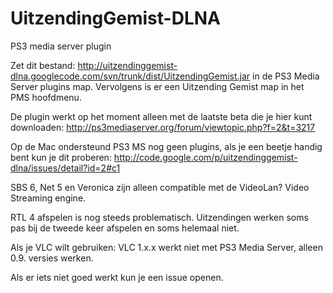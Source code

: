 UitzendingGemist-DLNA
=====================

PS3 media server plugin

Zet dit bestand: http://uitzendinggemist-dlna.googlecode.com/svn/trunk/dist/UitzendingGemist.jar in de PS3 Media Server plugins map. Vervolgens is er een Uitzending Gemist map in het PMS hoofdmenu.

De plugin werkt op het moment alleen met de laatste beta die je hier kunt downloaden: http://ps3mediaserver.org/forum/viewtopic.php?f=2&t=3217

Op de Mac ondersteund PS3 MS nog geen plugins, als je een beetje handig bent kun je dit proberen: http://code.google.com/p/uitzendinggemist-dlna/issues/detail?id=2#c1

SBS 6, Net 5 en Veronica zijn alleen compatible met de VideoLan? Video Streaming engine.

RTL 4 afspelen is nog steeds problematisch. Uitzendingen werken soms pas bij de tweede keer afspelen en soms helemaal niet.

Als je VLC wilt gebruiken: VLC 1.x.x werkt niet met PS3 Media Server, alleen 0.9. versies werken.

Als er iets niet goed werkt kun je een issue openen.
